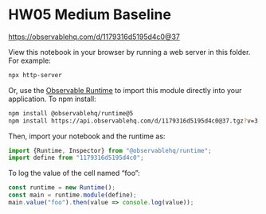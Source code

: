 # HW05 Medium Baseline

https://observablehq.com/d/1179316d5195d4c0@37

View this notebook in your browser by running a web server in this folder. For
example:

~~~sh
npx http-server
~~~

Or, use the [Observable Runtime](https://github.com/observablehq/runtime) to
import this module directly into your application. To npm install:

~~~sh
npm install @observablehq/runtime@5
npm install https://api.observablehq.com/d/1179316d5195d4c0@37.tgz?v=3
~~~

Then, import your notebook and the runtime as:

~~~js
import {Runtime, Inspector} from "@observablehq/runtime";
import define from "1179316d5195d4c0";
~~~

To log the value of the cell named “foo”:

~~~js
const runtime = new Runtime();
const main = runtime.module(define);
main.value("foo").then(value => console.log(value));
~~~
